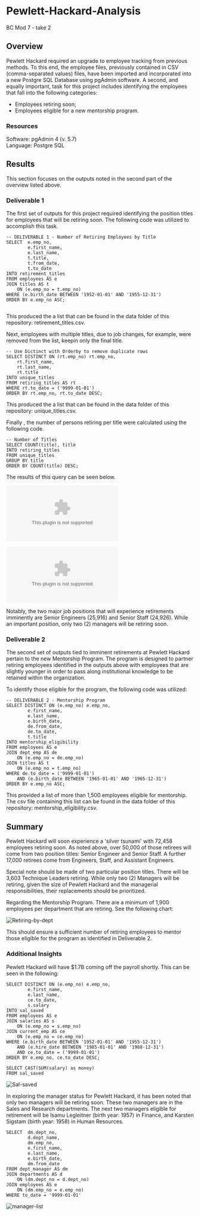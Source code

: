# Pewlett-Hackard-Analysis
BC Mod 7 - take 2

## Overview
Pewlett Hackard required an upgrade to employee tracking from previous methods. To this end, the employee files, previously contained in CSV (comma-separated values) files, have been imported and incorporated into a new Postgre SQL Database using pgAdmin software. A second, and equally important, task for this project includes identifying the employees that fall into the following categories:  
  
* Employees retiring soon;  
* Employees eligible for a new mentorship program.  


### Resources
Software: pgAdmin 4 (v. 5.7)  
Language: Postgre SQL  

## Results
This section focuses on the outputs noted in the second part of the overview listed above.  

### Deliverable 1
The first set of outputs for this project required identifying the position titles for employees that will be retiring soon. The following code was utilized to accomplish this task.  

```
-- DELIVERABLE 1 - Number of Retiring Employees by Title
SELECT	e.emp_no,
		e.first_name,
		e.last_name,
		t.title,
		t.from_date,
		t.to_date
INTO retirement_titles
FROM employees AS e
JOIN titles AS t
	ON (e.emp_no = t.emp_no)
WHERE (e.birth_date BETWEEN '1952-01-01' AND '1955-12-31')
ORDER BY e.emp_no ASC;


```

This produced the a list that can be found in the data folder of this repository: retirement_titles.csv.  

Next, employees with multiple titles, due to job changes, for example, were removed from the list, keepin only the final title.

```
-- Use Dictinct with Orderby to remove duplicate rows
SELECT DISTINCT ON (rt.emp_no) rt.emp_no,
	rt.first_name,
	rt.last_name,
	rt.title
INTO unique_titles
FROM retiring_titles AS rt
WHERE rt.to_date = ('9999-01-01')
ORDER BY rt.emp_no, rt.to_date DESC;
```
This produced the a list that can be found in the data folder of this repository: unique_titles.csv.  

Finally , the number of persons retiring per title were calculated using the following code.

```
-- Number of Titles
SELECT COUNT(title), title  
INTO retiring_titles  
FROM unique_titles
GROUP BY title
ORDER BY COUNT(title) DESC;
```

The results of this query can be seen below.  

![makethiswork](data/retiring_titles.csv)

![ntitles](https://github.com/corypeacock/Pewlett-Hackard-Analysis/blob/52fe9b481abb4068e4b12cb1afecfa5b175bf131/data/retiring_titles.csv)

Notably, the two major job positions that will experience retirements imminently are Senior Engineers (25,916) and Senior Staff (24,926). While an important position, only two (2) managers will be retiring soon.  

### Deliverable 2
The second set of outputs tied to imminent retirements at Pewlett Hackard pertain to the new Mentorship Program. The program is designed to partner retiring employees identified in the outputs above with employees that are slightly younger in order to pass along institutional knowledge to be retained within the organization.  

To identify those eligible for the program, the following code was utilized:  

```
-- DELIVERABLE 2 - Mentorship Program
SELECT DISTINCT ON (e.emp_no) e.emp_no,
		e.first_name,
		e.last_name,
		e.birth_date,
		de.from_date,
		de.to_date,
		t.title
INTO mentorship_eligibility
FROM employees AS e
JOIN dept_emp AS de
	ON (e.emp_no = de.emp_no)
JOIN titles AS t
	ON (e.emp_no = t.emp_no)
WHERE de.to_date = ('9999-01-01')
	AND (e.birth_date BETWEEN '1965-01-01' AND '1965-12-31')
ORDER BY e.emp_no ASC;
```

This provided a list of more than 1,500 employees eligible for mentorship. The csv file containing this list can be found in the data folder of this repository: mentorship_eligibility.csv.  

## Summary
Pewlett Hackard will soon experience a 'silver tsunami' with 72,458 employees retiring soon. As noted above, over 50,000 of those retirees will come from two position titles: Senior Engineer and Senior Staff. A further 17,000 retirees come from Engineers, Staff, and Assistant Engineers.  

Special note should be made of two particular position titles. There will be 3,603 Technique Leaders retiring. While only two (2) Managers will be retiring, given the size of Pewlett Hackard and the managerial responsibilities, their replacements should be prioritized.  

Regarding the Mentorship Program. There are a minimum of 1,900 employees per department that are retiring. See the following chart:  

![Retiring-by-dept](data/retiring_by_dept.png)

This should ensure a sufficient number of retiring employees to mentor those eligible for the program as identified in Deliverable 2.

### Additional Insights
Pewlett Hackard will have $1.7B coming off the payroll shortly. This can be seen in the following:

``` 
SELECT DISTINCT ON (e.emp_no) e.emp_no,
		e.first_name,
		e.last_name, 
		ce.to_date,
		s.salary
INTO sal_saved
FROM employees AS e
JOIN salaries AS s
	ON (e.emp_no = s.emp_no)
JOIN current_emp AS ce
	ON (e.emp_no = ce.emp_no)
WHERE (e.birth_date BETWEEN '1952-01-01' AND '1955-12-31')
	AND (e.hire_date BETWEEN '1985-01-01' AND '1988-12-31')
	AND ce.to_date = ('9999-01-01')
ORDER BY e.emp_no, ce.to_date DESC;

SELECT CAST(SUM(salary) as money)
FROM sal_saved
```

![Sal-saved](data/sal_saved.png)

In exploring the manager status for Pewlett Hackard, it has been noted that only two managers will be retiring soon. These two managers are in the Sales and Research departments. The next two managers eligible for retirement will be Isamu Legleitner (birth year: 1957) in Finance, and Karsten Sigstam (birth year: 1958) in Human Resources.

```
SELECT	dm.dept_no,
		d.dept_name,
		dm.emp_no,
		e.first_name,
		e.last_name,
		e.birth_date,
		dm.from_date
FROM dept_manager AS dm
JOIN departments AS d
	ON (dm.dept_no = d.dept_no)
JOIN employees AS e
	ON (dm.emp_no = e.emp_no)
WHERE to_date = '9999-01-01'
```

![manager-list](data/Manager_list.png)
